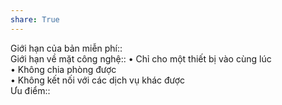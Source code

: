 ```yaml
---  
share: True  
---  
```

Giới hạn của bản miễn phí::   
Giới hạn về mặt công nghệ:: • Chỉ cho một thiết bị vào cùng lúc<br>• Không chia phòng được<br>• Không kết nối với các dịch vụ khác được  
Ưu điểm::  
